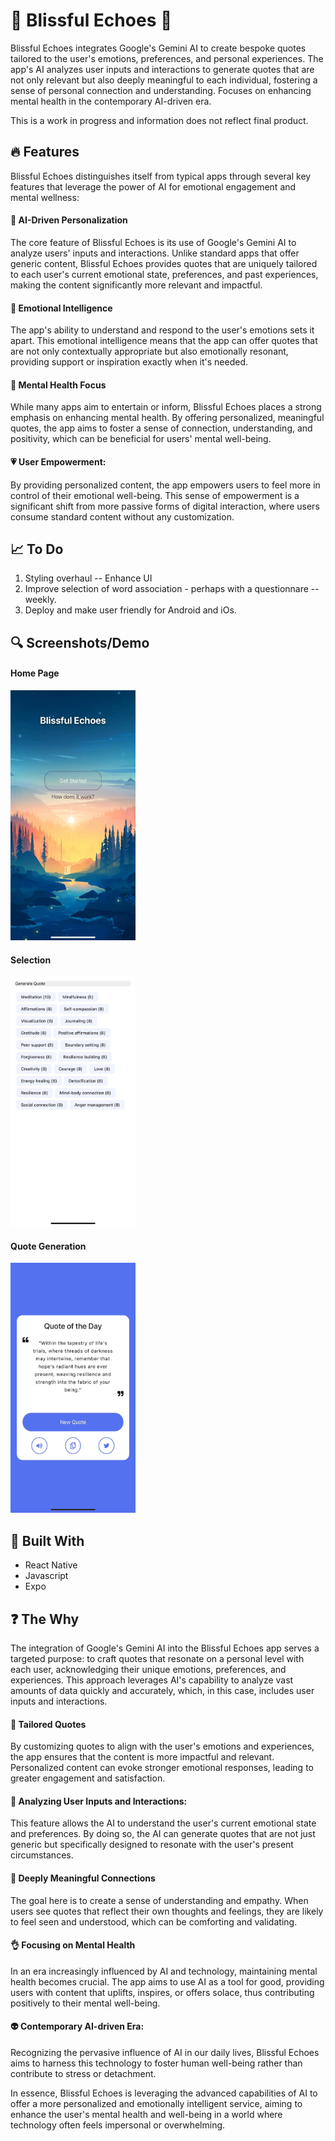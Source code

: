 #  🌻 Blissful Echoes  🌻

Blissful Echoes integrates Google's Gemini AI to create bespoke quotes tailored to the user's emotions, preferences, and personal experiences. The app's AI analyzes user inputs and interactions to generate quotes that are not only relevant but also deeply meaningful to each individual, fostering a sense of personal connection and understanding. Focuses on enhancing mental health in the contemporary AI-driven era.

This is a work in progress and information does not reflect final product.

## 🔥 Features 

Blissful Echoes distinguishes itself from typical apps through several key features that leverage the power of AI for emotional engagement and mental wellness:

#### 🍬 AI-Driven Personalization

The core feature of Blissful Echoes is its use of Google's Gemini AI to analyze users' inputs and interactions. Unlike standard apps that offer generic content, Blissful Echoes provides quotes that are uniquely tailored to each user's current emotional state, preferences, and past experiences, making the content significantly more relevant and impactful.

#### 💪 Emotional Intelligence

The app's ability to understand and respond to the user's emotions sets it apart. This emotional intelligence means that the app can offer quotes that are not only contextually appropriate but also emotionally resonant, providing support or inspiration exactly when it's needed.


#### 💫 Mental Health Focus

While many apps aim to entertain or inform, Blissful Echoes places a strong emphasis on enhancing mental health. By offering personalized, meaningful quotes, the app aims to foster a sense of connection, understanding, and positivity, which can be beneficial for users' mental well-being.


#### 💗 User Empowerment:

By providing personalized content, the app empowers users to feel more in control of their emotional well-being. This sense of empowerment is a significant shift from more passive forms of digital interaction, where users consume standard content without any customization.

## 📈 To Do

1) Styling overhaul -- Enhance UI
2) Improve selection of word association - perhaps with a questionnare -- weekly.
3) Deploy and make user friendly for Android and iOs.


## 🔍 Screenshots/Demo

#### Home Page

<img src="assets/home-screen.jpg" width="200" height="400">

#### Selection

<img src="assets/word-selection.jpg" width="200" height="400">

#### Quote Generation

<img src="/assets/quote-generator.jpg" width="200" height="400">


## 🔨 Built With

-  React Native 
-  Javascript
-  Expo
  
## ❓ The Why

The integration of Google's Gemini AI into the Blissful Echoes app serves a targeted purpose: to craft quotes that resonate on a personal level with each user, acknowledging their unique emotions, preferences, and experiences. This approach leverages AI's capability to analyze vast amounts of data quickly and accurately, which, in this case, includes user inputs and interactions.

#### 📢 Tailored Quotes

By customizing quotes to align with the user's emotions and experiences, the app ensures that the content is more impactful and relevant. Personalized content can evoke stronger emotional responses, leading to greater engagement and satisfaction.

#### 🔎 Analyzing User Inputs and Interactions:

This feature allows the AI to understand the user's current emotional state and preferences. By doing so, the AI can generate quotes that are not just generic but specifically designed to resonate with the user's present circumstances.

#### 👫 Deeply Meaningful Connections

The goal here is to create a sense of understanding and empathy. When users see quotes that reflect their own thoughts and feelings, they are likely to feel seen and understood, which can be comforting and validating.

#### 👌 Focusing on Mental Health

In an era increasingly influenced by AI and technology, maintaining mental health becomes crucial. The app aims to use AI as a tool for good, providing users with content that uplifts, inspires, or offers solace, thus contributing positively to their mental well-being.

#### 👽 Contemporary AI-driven Era:

Recognizing the pervasive influence of AI in our daily lives, Blissful Echoes aims to harness this technology to foster human well-being rather than contribute to stress or detachment.


In essence, Blissful Echoes is leveraging the advanced capabilities of AI to offer a more personalized and emotionally intelligent service, aiming to enhance the user's mental health and well-being in a world where technology often feels impersonal or overwhelming.
